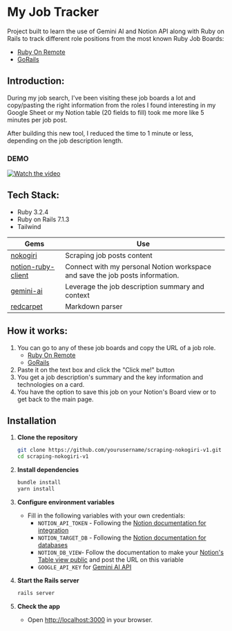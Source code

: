 My Job Tracker
============================================

Project built to learn the use of Gemini AI and Notion API along with Ruby on Rails to track different role positions from the most known Ruby Job Boards: 

* [Ruby On Remote](https://rubyonremote.com/remote-jobs/) 
* [GoRails](https://jobs.gorails.com/)

## Introduction:

During my job search, I've been visiting these job boards a lot and copy/pasting the right information from the roles I found interesting in my Google Sheet or my Notion table (20 fields to fill) took me more like 5 minutes per job post.

After building this new tool, I reduced the time to 1 minute or less, depending on the job description length.

### DEMO

[![Watch the video](https://cdn.loom.com/sessions/thumbnails/aa2ad26494054c33aef0422db06f32d6-7423729d9d285bd5-full-play.gif)](https://www.loom.com/share/aa2ad26494054c33aef0422db06f32d6?sid=aafd07eb-9374-4713-9d7b-93a6c75b0016) 



## Tech Stack:


- Ruby 3.2.4
- Ruby on Rails 7.1.3
- Tailwind

| Gems       | Use |
| ---------- | --- |
| [nokogiri](https://github.com/sparklemotion/nokogiri) | Scraping job posts content |
| [notion-ruby-client](https://github.com/phacks/notion-ruby-client) | Connect with my personal Notion workspace and save the job posts information. |
| [gemini-ai](https://github.com/gbaptista/gemini-ai) | Leverage the job description summary and context |
| [redcarpet](https://github.com/vmg/redcarpet) | Markdown parser |

## How it works:

 1. You can go to any of these job boards and copy the URL of a job role.
     * [Ruby On Remote](https://rubyonremote.com/remote-jobs/) 
     * [GoRails](https://jobs.gorails.com/)
 2. Paste it on the text box and click the "Click me!" button
 3. You get a job description's summary and the key information and technologies on a card.
 4. You have the option to save this job on your Notion's Board view or to get back to the main page.


## Installation
1. **Clone the repository**
   ```bash
   git clone https://github.com/yourusername/scraping-nokogiri-v1.git
   cd scraping-nokogiri-v1
   ```

2. **Install dependencies**
   ```bash
   bundle install
   yarn install
   ```

3. **Configure environment variables**
   - Fill in the following variables with your own credentials:
     - `NOTION_API_TOKEN` - Following the [Notion documentation for integration](https://developers.notion.com/docs/authorization) 
     - `NOTION_TARGET_DB` - Following the [Notion documentation for databases](https://developers.notion.com/docs/working-with-databases)
     - `NOTION_DB_VIEW`- Follow the documentation to make your [Notion's Table view public](https://www.notion.com/help/public-pages-and-web-publishing) and post the URL on this variable
     - `GOOGLE_API_KEY` for [Gemini AI API](https://ai.google.dev/gemini-api/docs/api-key)

4. **Start the Rails server**
   ```bash
   rails server
   ```

5. **Check the app**
   - Open [http://localhost:3000](http://localhost:3000) in your browser.
